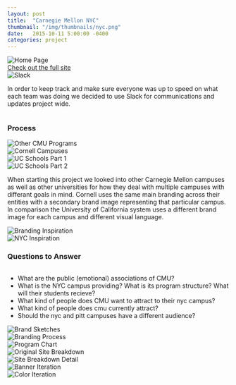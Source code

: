 ```yaml
---
layout: post
title:  "Carnegie Mellon NYC"
thumbnail: "/img/thumbnails/nyc.png"
date:   2015-10-11 5:00:00 -0400
categories: project
---
```


  <div class="row">
    <div class="small-12 columns">
      <img class="image noSelect" src="img/nyc/nycDIO.png" alt="Home Page" />
    </div>
    <div class="small-12 columns">
      <a href="http://nyc.desgn.io" class="nycButton contentButton">Check out the full site</a>
    </div>
    <div class="small-12 columns">
      <img class="image noSelect" src="img/nyc/slack.png" alt="Slack" />
    </div>
    <div class="small-12 columns">
      <p class="body-dark text">In order to keep track and make sure everyone was up to speed on what each team was doing we decided to use Slack for communications and updates project wide.</p>
    </div>
  </div>

  <div class="row">
    <div class="small-12 columns">
      <h3 class="body-dark text">Process</h3>
    </div>
    <div class="small-12 columns">
      <img class="image noSelect" src="img/nyc/cmuEntities.png" alt="Other CMU Programs" />
    </div>
    <div class="small-12 columns">
      <img class="image noSelect" src="img/nyc/cornell.png" alt="Cornell Campuses" />
    </div>
    <div class="small-12 columns">
      <img class="image noSelect" src="img/nyc/uc1.png" alt="UC Schools Part 1" />
    </div>
    <div class="small-12 columns">
      <img class="image noSelect" src="img/nyc/uc2.png" alt="UC Schools Part 2" />
    </div>
    <div class="small-12 columns">
      <p class="body-dark text">When starting this project we looked into other Carnegie Mellon campuses as well as other universities for how they deal with multiple campuses with differant goals in mind. Cornell uses the same main branding across their entities with a secondary brand image representing that particular campus. In comparison the University of California system uses a different brand image for each campus and different visual language.</p>
    </div>
    <div class="small-12 columns">
      <img class="image noSelect" src="img/nyc/brandingInspiration.png" alt="Branding Inspiration" />
    </div>
    <div class="small-12 columns">
      <img class="image noSelect" src="img/nyc/nycInspiration.png" alt="NYC Inspiration" />
    </div>
  </div>

  <div class="row">
    <div class="small-12 columns">
      <h3 class="body-dark text">Questions to Answer</h3>
    </div>
    <div class="small-12 columns">
      <ul class="body-dark">
        <li>What are the public (emotional) associations of CMU?</li>
        <li>What is the NYC campus providing? What is its program structure? What will their students recieve?</li>
        <li>What kind of people does CMU want to attract to their nyc campus?</li>
        <li>What kind of people does cmu currently attract?</li>
        <li>Should the nyc and pitt campuses have a different audience?</li>
      </ul>
    </div>
    <div class="small-12 columns">
      <img class="image noSelect" src="img/nyc/brandSketches.png" alt="Brand Sketches" />
    </div>
    <div class="small-12 columns">
      <img class="image noSelect" src="img/nyc/brandingProcess.png" alt="Branding Process" />
    </div>
    <div class="small-12 columns">
      <img class="image noSelect" src="img/nyc/programChart.png" alt="Program Chart" />
    </div>
    <div class="small-12 columns">
      <img class="image noSelect" src="img/nyc/originalSiteBreakdown.png" alt="Original Site Breakdown" />
    </div>
    <div class="small-12 columns">
      <img class="image noSelect" src="img/nyc/siteBreakdownDetail.png" alt="Site Breakdown Detail" />
    </div>
    <div class="small-12 columns">
      <img class="image noSelect" src="img/nyc/bannerIterations.png" alt="Banner Iteration" />
    </div>
    <div class="small-12 columns">
      <img class="image noSelect" src="img/nyc/colorIteration.png" alt="Color Iteration" />
    </div>
  </div>
</div>
